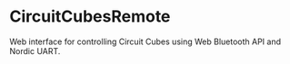 # CircuitCubesRemote
Web interface for controlling Circuit Cubes using Web Bluetooth API and Nordic UART.
